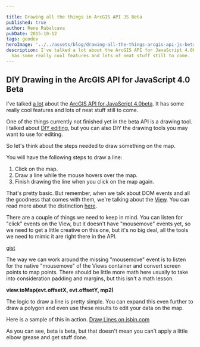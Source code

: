 ```yaml
---

title: Drawing all the things in ArcGIS API JS Beta
published: true
author: Rene Rubalcava
pubDate: 2015-10-12
tags: geodev
heroImage: '../../assets/blog/drawing-all-the-things-arcgis-api-js-beta/images/esri-draw.jpg'
description: I've talked a lot about the ArcGIS API for JavaScript 4.0beta. It
  has some really cool features and lots of neat stuff still to come.
---
```


## DIY Drawing in the ArcGIS API for JavaScript 4.0 Beta

I've talked [a lot](http://odoe.net/blog/tag/esrijs4beta/) about the
[ArcGIS API for JavaScript 4.0beta](https://developers.arcgis.com/javascript/beta/).
It has some really cool features and lots of neat stuff still to come.

One of the things currently not finished yet in the beta API is a drawing tool.
I talked about
[DIY editing](http://odoe.net/blog/quick-tip-tools-for-arcgis-jsapi-4-0beta1/),
but you can also DIY the drawing tools you may want to use for editing.

So let's think about the steps needed to draw something on the map.

You will have the following steps to draw a line:

1. Click on the map.
2. Draw a line while the mouse hovers over the map.
3. Finish drawing the line when you click on the map again.

That's pretty basic. But remember, when we talk about DOM events and all the
goodness that comes with them, we're talking about the
[View](https://developers.arcgis.com/javascript/beta/api-reference/esri-views-View.html).
You can read more about the distinction
[here](http://odoe.net/blog/maps-and-views-in-arcgis-js-api/).

There are a couple of things we need to keep in mind. You can listen for "click"
events on the View, but it doesn't have "mousemove" events yet, so we need to
get a little creative on this one, but it's no big deal, all the tools we need
to mimic it are right there in the API.

[gist](https://gist.github.com/odoe/cab517b82bcb67366ff6)

The way we can work around the missing "mousemove" event is to listen for the
native "mousemove" of the Views container and convert screen points to map
points. There should be little more math here usually to take into consideration
padding and margins, but this isn't a math lesson.

**view.toMap(evt.offsetX, evt.offsetY, mp2)**

The logic to draw a line is pretty simple. You can expand this even further to
draw a polygon and even use these results to edit your data on the map.

Here is a sample of this in action.
[Draw Lines on jsbin.com](http://jsbin.com/museyuc/2/embed?js,output)

As you can see, beta is beta, but that doesn't mean you can't apply a little
elbow grease and get stuff done.
